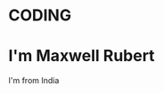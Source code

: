 # CODING

<!DOCTYPE html>
<html>
<head>
<title>Page Title</title>
</head>
<body>

<h1>I'm Maxwell Rubert</h1>
<p>I'm from India</p>

</body>
</html>
